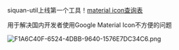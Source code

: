

siquan-util上线第一个工具！[material icon查询表](https://siquan-util.github.io/icon-searcher/material-icon/)

用于解决国内开发者使用Google Material Icon不方便的问题

![_F1A6C40F-6524-4DBB-9640-1576E7DC34C6_.png](https://s2.loli.net/2023/10/28/H8lVfGn9hwmcEZR.png)
